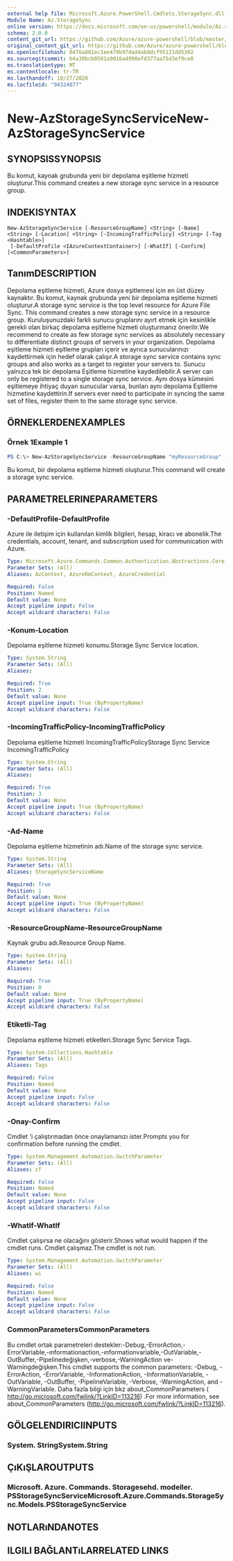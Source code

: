 ```yaml
---
external help file: Microsoft.Azure.PowerShell.Cmdlets.StorageSync.dll-Help.xml
Module Name: Az.StorageSync
online version: https://docs.microsoft.com/en-us/powershell/module/Az.storagesync/new-Azstoragesyncservice
schema: 2.0.0
content_git_url: https://github.com/Azure/azure-powershell/blob/master/src/StorageSync/StorageSync/help/New-AzStorageSyncService.md
original_content_git_url: https://github.com/Azure/azure-powershell/blob/master/src/StorageSync/StorageSync/help/New-AzStorageSyncService.md
ms.openlocfilehash: 0476a881ec1ee479b97dad4ab8dcf95121dd5302
ms.sourcegitcommit: b4a38bcb0501a9016a4998efd377aa75d3ef9ce8
ms.translationtype: MT
ms.contentlocale: tr-TR
ms.lasthandoff: 10/27/2020
ms.locfileid: "94324877"
---
```

# <span data-ttu-id="908d6-101">New-AzStorageSyncService</span><span class="sxs-lookup"><span data-stu-id="908d6-101">New-AzStorageSyncService</span></span>

## <span data-ttu-id="908d6-102">SYNOPSIS</span><span class="sxs-lookup"><span data-stu-id="908d6-102">SYNOPSIS</span></span>
<span data-ttu-id="908d6-103">Bu komut, kaynak grubunda yeni bir depolama eşitleme hizmeti oluşturur.</span><span class="sxs-lookup"><span data-stu-id="908d6-103">This command creates a new storage sync service in a resource group.</span></span>

## <span data-ttu-id="908d6-104">INDEKI</span><span class="sxs-lookup"><span data-stu-id="908d6-104">SYNTAX</span></span>

```
New-AzStorageSyncService [-ResourceGroupName] <String> [-Name] <String> [-Location] <String> [-IncomingTrafficPolicy] <String> [-Tag <Hashtable>]
 [-DefaultProfile <IAzureContextContainer>] [-WhatIf] [-Confirm] [<CommonParameters>]
```

## <span data-ttu-id="908d6-105">Tanım</span><span class="sxs-lookup"><span data-stu-id="908d6-105">DESCRIPTION</span></span>
<span data-ttu-id="908d6-106">Depolama eşitleme hizmeti, Azure dosya eşitlemesi için en üst düzey kaynaktır. Bu komut, kaynak grubunda yeni bir depolama eşitleme hizmeti oluşturur.</span><span class="sxs-lookup"><span data-stu-id="908d6-106">A storage sync service is the top level resource for Azure File Sync. This command creates a new storage sync service in a resource group.</span></span> <span data-ttu-id="908d6-107">Kuruluşunuzdaki farklı sunucu gruplarını ayırt etmek için kesinlikle gerekli olan birkaç depolama eşitleme hizmeti oluşturmanız önerilir.</span><span class="sxs-lookup"><span data-stu-id="908d6-107">We recommend to create as few storage sync services as absolutely necessary to differentiate distinct groups of servers in your organization.</span></span> <span data-ttu-id="908d6-108">Depolama eşitleme hizmeti eşitleme grupları içerir ve ayrıca sunucularınızı kaydettirmek için hedef olarak çalışır.</span><span class="sxs-lookup"><span data-stu-id="908d6-108">A storage sync service contains sync groups and also works as a target to register your servers to.</span></span> <span data-ttu-id="908d6-109">Sunucu yalnızca tek bir depolama Eşitleme hizmetine kaydedilebilir.</span><span class="sxs-lookup"><span data-stu-id="908d6-109">A server can only be registered to a single storage sync service.</span></span> <span data-ttu-id="908d6-110">Aynı dosya kümesini eşitlemeye ihtiyaç duyan sunucular varsa, bunları aynı depolama Eşitleme hizmetine kaydettirin.</span><span class="sxs-lookup"><span data-stu-id="908d6-110">If servers ever need to participate in syncing the same set of files, register them to the same storage sync service.</span></span>

## <span data-ttu-id="908d6-111">ÖRNEKLERDEN</span><span class="sxs-lookup"><span data-stu-id="908d6-111">EXAMPLES</span></span>

### <span data-ttu-id="908d6-112">Örnek 1</span><span class="sxs-lookup"><span data-stu-id="908d6-112">Example 1</span></span>
```powershell
PS C:\> New-AzStorageSyncService -ResourceGroupName "myResourceGroup" -Location "myLocation" -StorageSyncServiceName "myStorageSyncServiceName" -IncomingTrafficPolicy "AllowAllTraffic"
```

<span data-ttu-id="908d6-113">Bu komut, bir depolama eşitleme hizmeti oluşturur.</span><span class="sxs-lookup"><span data-stu-id="908d6-113">This command will create a storage sync service.</span></span>

## <span data-ttu-id="908d6-114">PARAMETRELERINE</span><span class="sxs-lookup"><span data-stu-id="908d6-114">PARAMETERS</span></span>

### <span data-ttu-id="908d6-115">-DefaultProfile</span><span class="sxs-lookup"><span data-stu-id="908d6-115">-DefaultProfile</span></span>
<span data-ttu-id="908d6-116">Azure ile iletişim için kullanılan kimlik bilgileri, hesap, kiracı ve abonelik.</span><span class="sxs-lookup"><span data-stu-id="908d6-116">The credentials, account, tenant, and subscription used for communication with Azure.</span></span>

```yaml
Type: Microsoft.Azure.Commands.Common.Authentication.Abstractions.Core.IAzureContextContainer
Parameter Sets: (All)
Aliases: AzContext, AzureRmContext, AzureCredential

Required: False
Position: Named
Default value: None
Accept pipeline input: False
Accept wildcard characters: False
```

### <span data-ttu-id="908d6-117">-Konum</span><span class="sxs-lookup"><span data-stu-id="908d6-117">-Location</span></span>
<span data-ttu-id="908d6-118">Depolama eşitleme hizmeti konumu.</span><span class="sxs-lookup"><span data-stu-id="908d6-118">Storage Sync Service location.</span></span>

```yaml
Type: System.String
Parameter Sets: (All)
Aliases:

Required: True
Position: 2
Default value: None
Accept pipeline input: True (ByPropertyName)
Accept wildcard characters: False
```

### <span data-ttu-id="908d6-119">-IncomingTrafficPolicy</span><span class="sxs-lookup"><span data-stu-id="908d6-119">-IncomingTrafficPolicy</span></span>
<span data-ttu-id="908d6-120">Depolama eşitleme hizmeti IncomingTrafficPolicy</span><span class="sxs-lookup"><span data-stu-id="908d6-120">Storage Sync Service IncomingTrafficPolicy</span></span>

```yaml
Type: System.String
Parameter Sets: (All)
Aliases:

Required: True
Position: 3
Default value: None
Accept pipeline input: True (ByPropertyName)
Accept wildcard characters: False
```

### <span data-ttu-id="908d6-121">-Ad</span><span class="sxs-lookup"><span data-stu-id="908d6-121">-Name</span></span>
<span data-ttu-id="908d6-122">Depolama eşitleme hizmetinin adı.</span><span class="sxs-lookup"><span data-stu-id="908d6-122">Name of the storage sync service.</span></span>

```yaml
Type: System.String
Parameter Sets: (All)
Aliases: StorageSyncServiceName

Required: True
Position: 1
Default value: None
Accept pipeline input: True (ByPropertyName)
Accept wildcard characters: False
```

### <span data-ttu-id="908d6-123">-ResourceGroupName</span><span class="sxs-lookup"><span data-stu-id="908d6-123">-ResourceGroupName</span></span>
<span data-ttu-id="908d6-124">Kaynak grubu adı.</span><span class="sxs-lookup"><span data-stu-id="908d6-124">Resource Group Name.</span></span>

```yaml
Type: System.String
Parameter Sets: (All)
Aliases:

Required: True
Position: 0
Default value: None
Accept pipeline input: True (ByPropertyName)
Accept wildcard characters: False
```

### <span data-ttu-id="908d6-125">Etiketli</span><span class="sxs-lookup"><span data-stu-id="908d6-125">-Tag</span></span>
<span data-ttu-id="908d6-126">Depolama eşitleme hizmeti etiketleri.</span><span class="sxs-lookup"><span data-stu-id="908d6-126">Storage Sync Service Tags.</span></span>

```yaml
Type: System.Collections.Hashtable
Parameter Sets: (All)
Aliases: Tags

Required: False
Position: Named
Default value: None
Accept pipeline input: False
Accept wildcard characters: False
```

### <span data-ttu-id="908d6-127">-Onay</span><span class="sxs-lookup"><span data-stu-id="908d6-127">-Confirm</span></span>
<span data-ttu-id="908d6-128">Cmdlet 'i çalıştırmadan önce onaylamanızı ister.</span><span class="sxs-lookup"><span data-stu-id="908d6-128">Prompts you for confirmation before running the cmdlet.</span></span>

```yaml
Type: System.Management.Automation.SwitchParameter
Parameter Sets: (All)
Aliases: cf

Required: False
Position: Named
Default value: None
Accept pipeline input: False
Accept wildcard characters: False
```

### <span data-ttu-id="908d6-129">-WhatIf</span><span class="sxs-lookup"><span data-stu-id="908d6-129">-WhatIf</span></span>
<span data-ttu-id="908d6-130">Cmdlet çalışırsa ne olacağını gösterir.</span><span class="sxs-lookup"><span data-stu-id="908d6-130">Shows what would happen if the cmdlet runs.</span></span> <span data-ttu-id="908d6-131">Cmdlet çalışmaz.</span><span class="sxs-lookup"><span data-stu-id="908d6-131">The cmdlet is not run.</span></span>

```yaml
Type: System.Management.Automation.SwitchParameter
Parameter Sets: (All)
Aliases: wi

Required: False
Position: Named
Default value: None
Accept pipeline input: False
Accept wildcard characters: False
```

### <span data-ttu-id="908d6-132">CommonParameters</span><span class="sxs-lookup"><span data-stu-id="908d6-132">CommonParameters</span></span>
<span data-ttu-id="908d6-133">Bu cmdlet ortak parametreleri destekler:-Debug,-ErrorAction,-ErrorVariable,-ınformationaction,-ınformationvariable,-OutVariable,-OutBuffer,-Pipelinedeğişken,-verbose,-WarningAction ve-Warningdeğişken.</span><span class="sxs-lookup"><span data-stu-id="908d6-133">This cmdlet supports the common parameters: -Debug, -ErrorAction, -ErrorVariable, -InformationAction, -InformationVariable, -OutVariable, -OutBuffer, -PipelineVariable, -Verbose, -WarningAction, and -WarningVariable.</span></span> <span data-ttu-id="908d6-134">Daha fazla bilgi için bkz about_CommonParameters ( http://go.microsoft.com/fwlink/?LinkID=113216) .</span><span class="sxs-lookup"><span data-stu-id="908d6-134">For more information, see about_CommonParameters (http://go.microsoft.com/fwlink/?LinkID=113216).</span></span>

## <span data-ttu-id="908d6-135">GÖLGELENDIRICI</span><span class="sxs-lookup"><span data-stu-id="908d6-135">INPUTS</span></span>

### <span data-ttu-id="908d6-136">System. String</span><span class="sxs-lookup"><span data-stu-id="908d6-136">System.String</span></span>

## <span data-ttu-id="908d6-137">ÇıKıŞLAR</span><span class="sxs-lookup"><span data-stu-id="908d6-137">OUTPUTS</span></span>

### <span data-ttu-id="908d6-138">Microsoft. Azure. Commands. Storagesehd. modeller. PSStorageSyncService</span><span class="sxs-lookup"><span data-stu-id="908d6-138">Microsoft.Azure.Commands.StorageSync.Models.PSStorageSyncService</span></span>

## <span data-ttu-id="908d6-139">NOTLARıNDA</span><span class="sxs-lookup"><span data-stu-id="908d6-139">NOTES</span></span>

## <span data-ttu-id="908d6-140">ILGILI BAĞLANTıLAR</span><span class="sxs-lookup"><span data-stu-id="908d6-140">RELATED LINKS</span></span>
